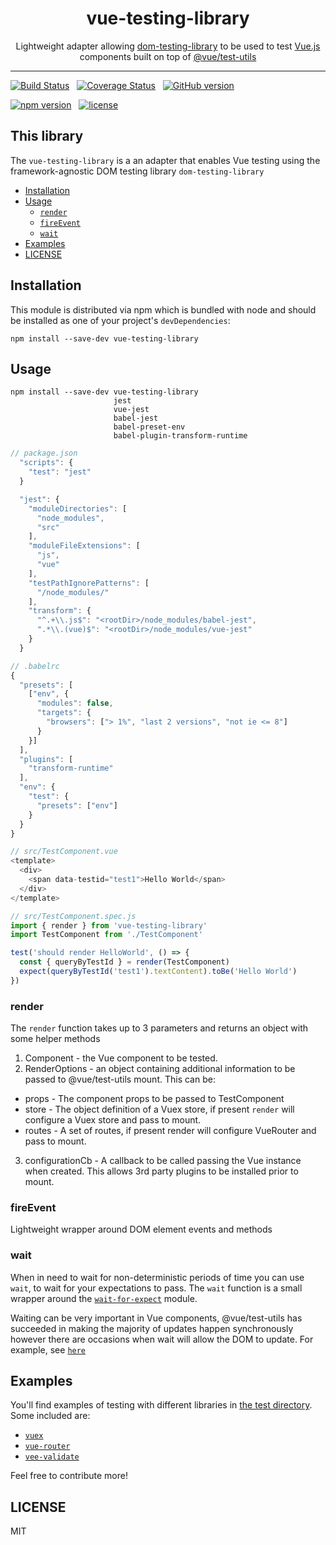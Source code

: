<div align="center">
<h1>vue-testing-library</h1>

<p>Lightweight adapter allowing <a href="https://github.com/kentcdodds/dom-testing-library/">dom-testing-library</a> to be used to test <a href="https://github.com/vuejs/vue">Vue.js</a> components built on top of <a href="https://github.com/vuejs/vue-test-utils">@vue/test-utils</a></p>

</div>

<hr />

[![Build Status](https://travis-ci.org/dfcook/vue-testing-library.svg?branch=master)](https://travis-ci.org/dfcook/vue-testing-library)&nbsp;&nbsp;
[![Coverage Status](https://coveralls.io/repos/github/dfcook/vue-testing-library/badge.svg?branch=master)](https://coveralls.io/github/dfcook/vue-testing-library?branch=master)&nbsp;&nbsp;
[![GitHub version](https://badge.fury.io/gh/dfcook%2Fvue-testing-library.svg)](https://badge.fury.io/gh/dfcook%2Fvue-testing-library)

[![npm version](https://badge.fury.io/js/vue-testing-library.svg)](https://badge.fury.io/js/vue-testing-library)&nbsp;&nbsp;
[![license](https://img.shields.io/github/license/dfcook/vue-testing-library.svg)](https://img.shields.io/github/license/dfcook/vue-testing-library)

## This library

The `vue-testing-library` is a an adapter that enables Vue testing using the framework-agnostic DOM testing library `dom-testing-library`

* [Installation](#installation)
* [Usage](#usage)
  * [`render`](#render)
  * [`fireEvent`](#fireEvent)
  * [`wait`](#wait)
* [Examples](#examples)
* [LICENSE](#license)

## Installation

This module is distributed via npm which is bundled with node and
should be installed as one of your project's `devDependencies`:

```
npm install --save-dev vue-testing-library

```

## Usage

```
npm install --save-dev vue-testing-library
                       jest
                       vue-jest
                       babel-jest
                       babel-preset-env
                       babel-plugin-transform-runtime
```

```javascript
// package.json
  "scripts": {
    "test": "jest"
  }

  "jest": {
    "moduleDirectories": [
      "node_modules",
      "src"
    ],
    "moduleFileExtensions": [
      "js",
      "vue"
    ],
    "testPathIgnorePatterns": [
      "/node_modules/"
    ],
    "transform": {
      "^.+\\.js$": "<rootDir>/node_modules/babel-jest",
      ".*\\.(vue)$": "<rootDir>/node_modules/vue-jest"
    }
  }

// .babelrc
{
  "presets": [
    ["env", {
      "modules": false,
      "targets": {
        "browsers": ["> 1%", "last 2 versions", "not ie <= 8"]
      }
    }]
  ],
  "plugins": [
    "transform-runtime"
  ],
  "env": {
    "test": {
      "presets": ["env"]
    }
  }
}

// src/TestComponent.vue
<template>
  <div>
    <span data-testid="test1">Hello World</span>
  </div>
</template>

// src/TestComponent.spec.js
import { render } from 'vue-testing-library'
import TestComponent from './TestComponent'

test('should render HelloWorld', () => {
  const { queryByTestId } = render(TestComponent)
  expect(queryByTestId('test1').textContent).toBe('Hello World')
})

```

### render

The `render` function takes up to 3 parameters and returns an object with some helper methods

1. Component - the Vue component to be tested.
2. RenderOptions - an object containing additional information to be passed to @vue/test-utils mount. This can be:
* props - The component props to be passed to TestComponent
* store - The object definition of a Vuex store, if present `render` will configure a Vuex store and pass to mount.
* routes - A set of routes, if present render will configure VueRouter and pass to mount.
3. configurationCb - A callback to be called passing the Vue instance when created. This allows 3rd party plugins to be installed prior to mount.

### fireEvent

Lightweight wrapper around DOM element events and methods

### wait

When in need to wait for non-deterministic periods of time you can use `wait`,
to wait for your expectations to pass. The `wait` function is a small wrapper
around the
[`wait-for-expect`](https://github.com/TheBrainFamily/wait-for-expect) module.

Waiting can be very important in Vue components, @vue/test-utils has succeeded in making the majority of updates happen
synchronously however there are occasions when wait will allow the DOM to update. For example, see [`here`](https://github.com/dfcook/vue-testing-library/tree/master/tests/__tests__/validate-plugin.js)

## Examples

You'll find examples of testing with different libraries in
[the test directory](https://github.com/dfcook/vue-testing-library/tree/master/tests/__tests__).
Some included are:

* [`vuex`](https://github.com/dfcook/vue-testing-library/tree/master/tests/__tests__/vuex.js)
* [`vue-router`](https://github.com/dfcook/vue-testing-library/tree/master/tests/__tests__/vue-router.js)
* [`vee-validate`](https://github.com/dfcook/vue-testing-library/tree/master/tests/__tests__/validate-plugin.js)

Feel free to contribute more!

## LICENSE

MIT